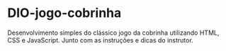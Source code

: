 # DIO-jogo-cobrinha

Desenvolvimento simples do clássico jogo da cobrinha utilizando HTML, CSS e JavaScript. 
Junto com as instruções e dicas do instrutor.
